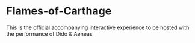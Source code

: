 # Flames-of-Carthage
This is the official accompanying interactive experience to be hosted with the performance of Dido &amp; Aeneas
